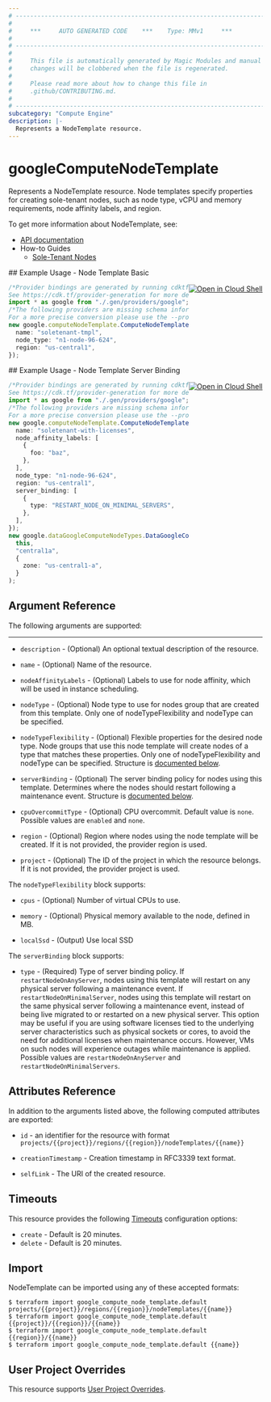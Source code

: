 ```yaml
---
# ----------------------------------------------------------------------------
#
#     ***     AUTO GENERATED CODE    ***    Type: MMv1     ***
#
# ----------------------------------------------------------------------------
#
#     This file is automatically generated by Magic Modules and manual
#     changes will be clobbered when the file is regenerated.
#
#     Please read more about how to change this file in
#     .github/CONTRIBUTING.md.
#
# ----------------------------------------------------------------------------
subcategory: "Compute Engine"
description: |-
  Represents a NodeTemplate resource.
---
```


# googleComputeNodeTemplate

Represents a NodeTemplate resource. Node templates specify properties
for creating sole-tenant nodes, such as node type, vCPU and memory
requirements, node affinity labels, and region.

To get more information about NodeTemplate, see:

* [API documentation](https://cloud.google.com/compute/docs/reference/rest/v1/nodeTemplates)
* How-to Guides
  * [Sole-Tenant Nodes](https://cloud.google.com/compute/docs/nodes/)

<div class = "oics-button" style="float: right; margin: 0 0 -15px">
  <a href="https://console.cloud.google.com/cloudshell/open?cloudshell_git_repo=https%3A%2F%2Fgithub.com%2Fterraform-google-modules%2Fdocs-examples.git&cloudshell_working_dir=node_template_basic&cloudshell_image=gcr.io%2Fgraphite-cloud-shell-images%2Fterraform%3Alatest&open_in_editor=main.tf&cloudshell_print=.%2Fmotd&cloudshell_tutorial=.%2Ftutorial.md" target="_blank">
    <img alt="Open in Cloud Shell" src="//gstatic.com/cloudssh/images/open-btn.svg" style="max-height: 44px; margin: 32px auto; max-width: 100%;">
  </a>
</div>
## Example Usage - Node Template Basic

```typescript
/*Provider bindings are generated by running cdktf get.
See https://cdk.tf/provider-generation for more details.*/
import * as google from "./.gen/providers/google";
/*The following providers are missing schema information and might need manual adjustments to synthesize correctly: google.
For a more precise conversion please use the --provider flag in convert.*/
new google.computeNodeTemplate.ComputeNodeTemplate(this, "template", {
  name: "soletenant-tmpl",
  node_type: "n1-node-96-624",
  region: "us-central1",
});

```

<div class = "oics-button" style="float: right; margin: 0 0 -15px">
  <a href="https://console.cloud.google.com/cloudshell/open?cloudshell_git_repo=https%3A%2F%2Fgithub.com%2Fterraform-google-modules%2Fdocs-examples.git&cloudshell_working_dir=node_template_server_binding&cloudshell_image=gcr.io%2Fgraphite-cloud-shell-images%2Fterraform%3Alatest&open_in_editor=main.tf&cloudshell_print=.%2Fmotd&cloudshell_tutorial=.%2Ftutorial.md" target="_blank">
    <img alt="Open in Cloud Shell" src="//gstatic.com/cloudssh/images/open-btn.svg" style="max-height: 44px; margin: 32px auto; max-width: 100%;">
  </a>
</div>
## Example Usage - Node Template Server Binding

```typescript
/*Provider bindings are generated by running cdktf get.
See https://cdk.tf/provider-generation for more details.*/
import * as google from "./.gen/providers/google";
/*The following providers are missing schema information and might need manual adjustments to synthesize correctly: google.
For a more precise conversion please use the --provider flag in convert.*/
new google.computeNodeTemplate.ComputeNodeTemplate(this, "template", {
  name: "soletenant-with-licenses",
  node_affinity_labels: [
    {
      foo: "baz",
    },
  ],
  node_type: "n1-node-96-624",
  region: "us-central1",
  server_binding: [
    {
      type: "RESTART_NODE_ON_MINIMAL_SERVERS",
    },
  ],
});
new google.dataGoogleComputeNodeTypes.DataGoogleComputeNodeTypes(
  this,
  "central1a",
  {
    zone: "us-central1-a",
  }
);

```

## Argument Reference

The following arguments are supported:

***

*   `description` -
    (Optional)
    An optional textual description of the resource.

*   `name` -
    (Optional)
    Name of the resource.

*   `nodeAffinityLabels` -
    (Optional)
    Labels to use for node affinity, which will be used in
    instance scheduling.

*   `nodeType` -
    (Optional)
    Node type to use for nodes group that are created from this template.
    Only one of nodeTypeFlexibility and nodeType can be specified.

*   `nodeTypeFlexibility` -
    (Optional)
    Flexible properties for the desired node type. Node groups that
    use this node template will create nodes of a type that matches
    these properties. Only one of nodeTypeFlexibility and nodeType can
    be specified.
    Structure is [documented below](#nested_node_type_flexibility).

*   `serverBinding` -
    (Optional)
    The server binding policy for nodes using this template. Determines
    where the nodes should restart following a maintenance event.
    Structure is [documented below](#nested_server_binding).

*   `cpuOvercommitType` -
    (Optional)
    CPU overcommit.
    Default value is `none`.
    Possible values are `enabled` and `none`.

*   `region` -
    (Optional)
    Region where nodes using the node template will be created.
    If it is not provided, the provider region is used.

*   `project` - (Optional) The ID of the project in which the resource belongs.
    If it is not provided, the provider project is used.

<a name="nested_node_type_flexibility"></a>The `nodeTypeFlexibility` block supports:

*   `cpus` -
    (Optional)
    Number of virtual CPUs to use.

*   `memory` -
    (Optional)
    Physical memory available to the node, defined in MB.

*   `localSsd` -
    (Output)
    Use local SSD

<a name="nested_server_binding"></a>The `serverBinding` block supports:

* `type` -
  (Required)
  Type of server binding policy. If `restartNodeOnAnyServer`,
  nodes using this template will restart on any physical server
  following a maintenance event.
  If `restartNodeOnMinimalServer`, nodes using this template
  will restart on the same physical server following a maintenance
  event, instead of being live migrated to or restarted on a new
  physical server. This option may be useful if you are using
  software licenses tied to the underlying server characteristics
  such as physical sockets or cores, to avoid the need for
  additional licenses when maintenance occurs. However, VMs on such
  nodes will experience outages while maintenance is applied.
  Possible values are `restartNodeOnAnyServer` and `restartNodeOnMinimalServers`.

## Attributes Reference

In addition to the arguments listed above, the following computed attributes are exported:

*   `id` - an identifier for the resource with format `projects/{{project}}/regions/{{region}}/nodeTemplates/{{name}}`

*   `creationTimestamp` -
    Creation timestamp in RFC3339 text format.

*   `selfLink` - The URI of the created resource.

## Timeouts

This resource provides the following
[Timeouts](https://developer.hashicorp.com/terraform/plugin/sdkv2/resources/retries-and-customizable-timeouts) configuration options:

* `create` - Default is 20 minutes.
* `delete` - Default is 20 minutes.

## Import

NodeTemplate can be imported using any of these accepted formats:

```console
$ terraform import google_compute_node_template.default projects/{{project}}/regions/{{region}}/nodeTemplates/{{name}}
$ terraform import google_compute_node_template.default {{project}}/{{region}}/{{name}}
$ terraform import google_compute_node_template.default {{region}}/{{name}}
$ terraform import google_compute_node_template.default {{name}}
```

## User Project Overrides

This resource supports [User Project Overrides](https://registry.terraform.io/providers/hashicorp/google/latest/docs/guides/provider_reference#user_project_override).
